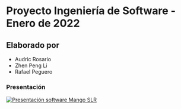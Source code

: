 # Proyecto Ingeniería de Software - Enero de 2022

## Elaborado por

- Audric Rosario
- Zhen Peng Li
- Rafael Peguero

### Presentación

[![Presentación software Mango SLR](https://img.youtube.com/vi/tw6RCLD3xQA/0.jpg)](https://www.youtube.com/watch?v=tw6RCLD3xQA&ab_channel=AudricRosario)
